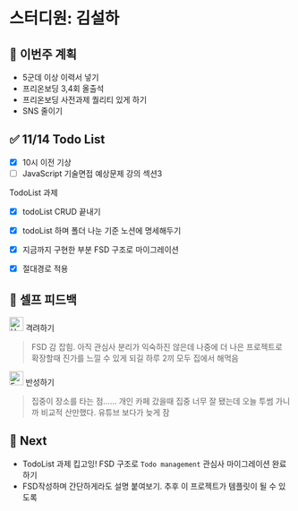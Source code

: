 # 스터디원: 김설하

## 🚀 이번주 계획

- 5군데 이상 이력서 넣기
- 프리온보딩 3,4회 올출석
- 프리온보딩 사전과제 퀄리티 있게 하기
- SNS 줄이기

## ✅ 11/14 Todo List

- [x] 10시 이전 기상
- [ ] JavaScript 기술면접 예상문제 강의 섹션3

TodoList 과제

- [x] todoList CRUD 끝내기
- [x] todoList 하며 폴더 나눈 기준 노션에 명세해두기

- [x] 지금까지 구현한 부분 FSD 구조로 마이그레이션
- [x] 절대경로 적용

## 🎉 셀프 피드백

<img src="https://raw.githubusercontent.com/Tarikul-Islam-Anik/Animated-Fluent-Emojis/master/Emojis/Smilies/Hugging%20Face.png" alt="Hugging Face" width="25" height="25"> 격려하기</img>

> FSD 감 잡힘. 아직 관심사 분리가 익숙하진 않은데 나중에 더 나은 프로젝트로 확장할때 진가를 느낄 수 있게 되길
> 하루 2끼 모두 집에서 해먹음

<img src="https://raw.githubusercontent.com/Tarikul-Islam-Anik/Animated-Fluent-Emojis/master/Emojis/Smilies/Face%20with%20Monocle.png" alt="Face with Monocle" width="25" height="25"> 반성하기</img>

> 집중이 장소를 타는 점...... 개인 카페 갔을때 집중 너무 잘 됐는데 오늘 투썸 가니까 비교적 산만했다.
> 유튜브 보다가 늦게 잠

## 🌱 Next

- TodoList 과제 킵고잉! FSD 구조로 `Todo management` 관심사 마이그레이션 완료하기
- FSD작성하며 간단하게라도 설명 붙여보기. 추후 이 프로젝트가 템플릿이 될 수 있도록

